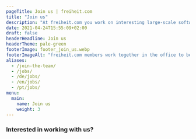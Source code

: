 ```yaml
---
pageTitle: Join us | freiheit.com
title: "Join us"
description: "At freiheit.com you work on interesting large-scale software projects. With the opportunity to own it from idea to implementation and operations."
date: 2021-04-24T15:55:09+02:00
draft: false
headerHeadline: Join us
headerTheme: pale-green
footerImage: footer_join_us.webp
footerImageAlt: "freiheit.com members work together in the office to be more efficient and collaborative."
aliases:
  - /join-the-team/
  - /jobs/
  - /de/jobs/
  - /en/jobs/
  - /pt/jobs/
menu:
  main:
    name: Join us
    weight: 3
---
```


### Interested in working with us?
